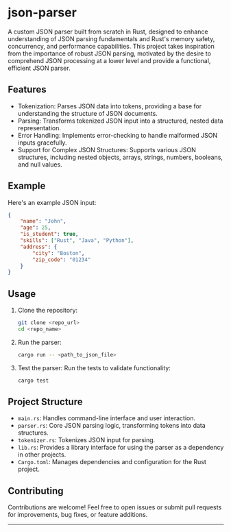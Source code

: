 # json-parser

A custom JSON parser built from scratch in Rust, designed to enhance understanding of JSON parsing fundamentals and Rust's memory safety, concurrency, and performance capabilities. This project takes inspiration from the importance of robust JSON parsing, motivated by the desire to comprehend JSON processing at a lower level and provide a functional, efficient JSON parser.

## Features

- Tokenization: Parses JSON data into tokens, providing a base for understanding the structure of JSON documents.
- Parsing: Transforms tokenized JSON input into a structured, nested data representation.
- Error Handling: Implements error-checking to handle malformed JSON inputs gracefully.
- Support for Complex JSON Structures: Supports various JSON structures, including nested objects, arrays, strings, numbers, booleans, and null values.

## Example

Here's an example JSON input:

```json
{
    "name": "John",
    "age": 25,
    "is_student": true,
    "skills": ["Rust", "Java", "Python"],
    "address": {
        "city": "Boston",
        "zip_code": "01234"
    }
}
```

## Usage

1. Clone the repository:
   ```bash
   git clone <repo_url>
   cd <repo_name>
   ```

2. Run the parser:
   ```bash
   cargo run -- <path_to_json_file>
   ```

3. Test the parser:
   Run the tests to validate functionality:
   ```bash
   cargo test
   ```

## Project Structure

- `main.rs`: Handles command-line interface and user interaction.
- `parser.rs`: Core JSON parsing logic, transforming tokens into data structures.
- `tokenizer.rs`: Tokenizes JSON input for parsing.
- `lib.rs`: Provides a library interface for using the parser as a dependency in other projects.
- `Cargo.toml`: Manages dependencies and configuration for the Rust project.

## Contributing

Contributions are welcome! Feel free to open issues or submit pull requests for improvements, bug fixes, or feature additions.

---